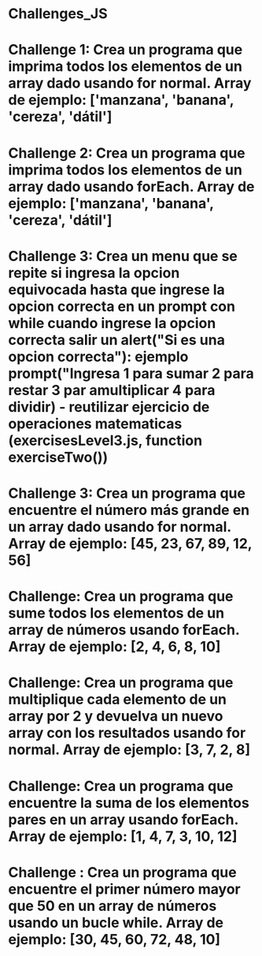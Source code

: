 # Challenges_JS

# Challenge 1: Crea un programa que imprima todos los elementos de un array dado usando for normal. Array de ejemplo: ['manzana', 'banana', 'cereza', 'dátil']

# Challenge 2: Crea un programa que imprima todos los elementos de un array dado usando forEach. Array de ejemplo: ['manzana', 'banana', 'cereza', 'dátil']

# Challenge 3: Crea un menu que se repite si ingresa la opcion equivocada hasta que ingrese la opcion correcta en un prompt con while cuando ingrese la opcion correcta salir un alert("Si es una opcion correcta"): ejemplo prompt("Ingresa 1 para sumar 2 para restar 3 par amultiplicar 4 para dividir)        - reutilizar ejercicio de operaciones matematicas  (exercisesLevel3.js, function exerciseTwo())

# Challenge 3: Crea un programa que encuentre el número más grande en un array dado usando for normal. Array de ejemplo: [45, 23, 67, 89, 12, 56]

# Challenge: Crea un programa que sume todos los elementos de un array de números usando forEach. Array de ejemplo: [2, 4, 6, 8, 10]

# Challenge: Crea un programa que multiplique cada elemento de un array por 2 y devuelva un nuevo array con los resultados usando for normal. Array de ejemplo: [3, 7, 2, 8]

# Challenge: Crea un programa que encuentre la suma de los elementos pares en un array usando forEach. Array de ejemplo: [1, 4, 7, 3, 10, 12]

# Challenge : Crea un programa que encuentre el primer número mayor que 50 en un array de números usando un bucle while. Array de ejemplo: [30, 45, 60, 72, 48, 10]

